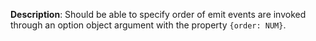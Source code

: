 __Description__: Should be able to specify order of emit events are invoked through an option object argument with the property `{order: NUM}`.